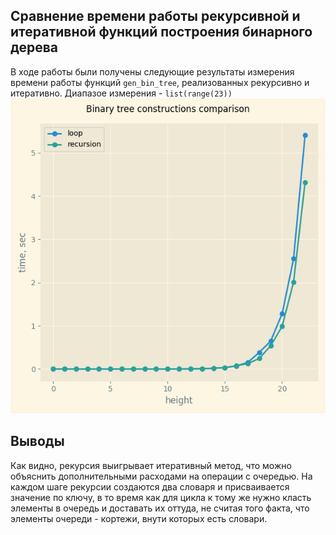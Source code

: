 ## Сравнение времени работы рекурсивной и итеративной функций построения бинарного дерева

В ходе работы были получены следующие результаты измерения времени работы функций `gen_bin_tree`, реализованных рекурсивно и итеративно. Диапазое измерения - `list(range(23))`
![](img/img1.png)

## Выводы

Как видно, рекурсия выигрывает итеративный метод, что можно объяснить дополнительными расходами на операции с очередью. На каждом шаге рекурсии создаются два словаря и присваивается значение по ключу, в то время как для цикла к тому же нужно класть элементы в очередь и доставать их оттуда, не считая того факта, что элементы очереди - кортежи, внути которых есть словари. 

